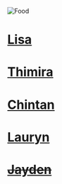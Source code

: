 ![Food](https://res.cloudinary.com/sanitarium/image/fetch/q_auto/https://www.sanitarium.com.au/getmedia%2Fae51f174-984f-4a70-ad3d-3f6b517b6da1%2Ffruits-vegetables-healthy-fats.jpg%3Fwidth%3D1180%26height%3D524%26ext%3D.jpg)
# [Lisa](https://www.kccafeandtakeaway.co.nz/menu)
# [Thimira](https://aroy.co.nz/Eatery/images/AroyEateryMenuMay2021.pdf?x86159)
# [Chintan](https://mockingbirdwelly.co.nz/menu/)
# [Lauryn](https://kfc.co.nz/menu)
# ~~[Jayden](https://www.nandos.co.nz/menu)~~ 

